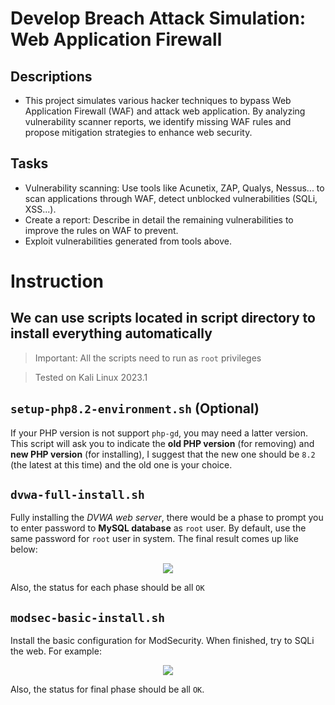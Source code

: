 # Develop Breach Attack Simulation: Web Application Firewall
## Descriptions
- This project simulates various hacker techniques to bypass Web Application Firewall (WAF) and attack web application. By analyzing vulnerability scanner reports, we identify missing WAF rules and propose mitigation strategies to enhance web security.
## Tasks
- Vulnerability scanning: Use tools like Acunetix, ZAP, Qualys, Nessus... to scan applications through WAF, detect unblocked vulnerabilities (SQLi, XSS...).
- Create a report: Describe in detail the remaining vulnerabilities to improve the rules on WAF to prevent.
- Exploit vulnerabilities generated from tools above.
# Instruction

We can use scripts located in script directory to install everything automatically
------

> Important: All the scripts need to run as `root` privileges 

> Tested on Kali Linux 2023.1

## `setup-php8.2-environment.sh` (Optional)

If your PHP version is not support `php-gd`, you may need a latter version. This script will ask you to indicate the **old PHP version** (for removing) and **new PHP version** (for installing), I suggest that the new one should be `8.2` (the latest at this time) and the old one is your choice. 

## `dvwa-full-install.sh`

Fully installing the *DVWA web server*, there would be a phase to prompt you to enter password to **MySQL database** as `root` user. By default, use the same password for `root` user in system. The final result comes up like below:

<p align="center"> <img src="../image/result_final_dvwa.png"> </p>

Also, the status for each phase should be all `OK`

## `modsec-basic-install.sh`

Install the basic configuration for ModSecurity. When finished, try to SQLi the web. For example:

<p align="center"> <img src="../image/test_sqli.png"> </p>

Also, the status for final phase should be all `OK`. 
